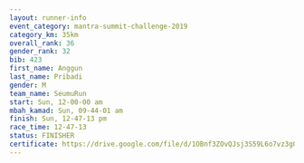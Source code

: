 ```yaml
---
layout: runner-info 
event_category: mantra-summit-challenge-2019 
category_km: 35km 
overall_rank: 36
gender_rank: 32
bib: 423
first_name: Anggun
last_name: Pribadi
gender: M
team_name: SeumuRun
start: Sun, 12-00-00 am
mbah_kamad: Sun, 09-44-01 am
finish: Sun, 12-47-13 pm
race_time: 12-47-13
status: FINISHER
certificate: https://drive.google.com/file/d/1OBnf3ZOvQJsj3S59L6o7vz3gQE1_fzR7/view?usp=sharing
---
```


